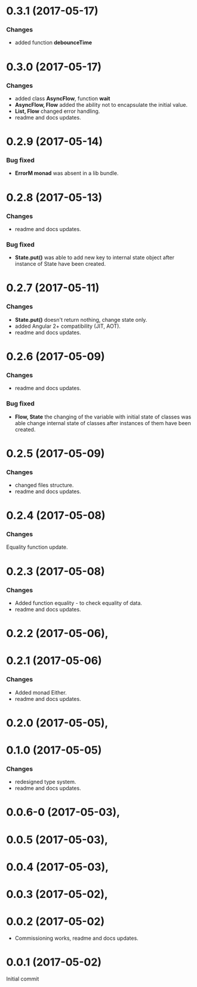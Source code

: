 # 0.3.1 (2017-05-17)

### Changes

* added function **debounceTime**

# 0.3.0 (2017-05-17)

### Changes

* added class **AsyncFlow**, function **wait**
* **AsyncFlow, Flow** added the ability not to encapsulate the initial value.
* **List, Flow** changed error handling.
* readme and docs updates.

# 0.2.9 (2017-05-14)

### Bug fixed

* **ErrorM monad** was absent in a lib bundle.

# 0.2.8 (2017-05-13)

### Changes

* readme and docs updates.

### Bug fixed

* **State.put()**  was able to add new key to internal state object after instance of State have been created.

# 0.2.7 (2017-05-11)

### Changes

* **State.put()** doesn't return nothing, change state only.
* added Angular 2+ compatibility (JIT, AOT).
* readme and docs updates.

# 0.2.6 (2017-05-09)

### Changes

* readme and docs updates.

### Bug fixed

* **Flow, State** the changing of the variable with initial state of classes was able change internal state of classes after instances of them have been created.

# 0.2.5 (2017-05-09)

### Changes

* changed files structure.
* readme and docs updates.

# 0.2.4 (2017-05-08)

### Changes

Equality function update.

# 0.2.3 (2017-05-08)

### Changes

* Added function equality - to check equality of data.
* readme and docs updates.

# 0.2.2 (2017-05-06),
# 0.2.1 (2017-05-06)

### Changes

* Added monad Either.
* readme and docs updates.

# 0.2.0 (2017-05-05),
# 0.1.0 (2017-05-05)

### Changes

* redesigned type system.
* readme and docs updates.

# 0.0.6-0 (2017-05-03),
# 0.0.5 (2017-05-03),
# 0.0.4 (2017-05-03),
# 0.0.3 (2017-05-02),
# 0.0.2 (2017-05-02)

* Commissioning works, readme and docs updates.

# 0.0.1 (2017-05-02)


Initial commit